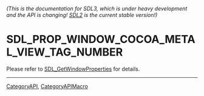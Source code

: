 ###### (This is the documentation for SDL3, which is under heavy development and the API is changing! [SDL2](https://wiki.libsdl.org/SDL2/) is the current stable version!)
# SDL_PROP_WINDOW_COCOA_METAL_VIEW_TAG_NUMBER

Please refer to [SDL_GetWindowProperties](SDL_GetWindowProperties) for details.

----
[CategoryAPI](CategoryAPI), [CategoryAPIMacro](CategoryAPIMacro)

